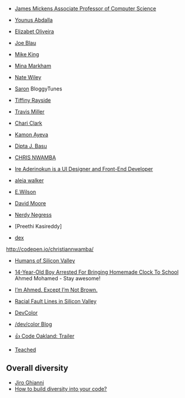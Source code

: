 ---
---

- [James Mickens Associate Professor of Computer Science](https://www.seas.harvard.edu/directory/mickens)
- [Younus Abdalla](http://younusabdalla.com/)
- [Elizabet Oliveira](http://www.miukimiu.com/)
- [Joe Blau](https://joeblau.com/)
- [Mike King](http://codepen.io/micjamking/)
- [Mina Markham](http://mina.codes/#💋)
- [Nate Wiley](http://codepen.io/natewiley/)
- [Saron](https://twitter.com/@saronyitbarek) BloggyTunes
- [Tiffiny Rayside](http://codepen.io/tmrDevelops/)
- [Travis Miller](http://www.travismillerweb.com/)
- [Chari Clark](CodeSchool)
- [Kamon Ayeva](http://contentgardening.com/en/)
- [Dipta J. Basu](http://codepen.io/diptajbasu/)
- [CHRIS NWAMBA](https://twitter.com/chrizt_n)
- [Ire Aderinokun is a UI Designer and Front-End Developer](http://www.ireaderinokun.com/)
- [aleia walker](http://aleiawalker.com/)
- [E.Wilson](https://medium.freecodecamp.com/@ewilson110)

- [David Moore](https://dribbble.com/Dalexmoore)

- [Nerdy Negress](https://twitter.com/NerdyNegress)
- [Preethi Kasireddy]

- [dex](whatupdex.com)

http://codepen.io/christiannwamba/

- [Humans of Silicon Valley](https://medium.com/@ericajoy/humans-of-silicon-valley-bf6c70f0ef6c#.plc2l9zf0)


- [14-Year-Old Boy Arrested For Bringing Homemade Clock To School](http://techcrunch.com/2015/09/16/14-year-old-boy-arrested-for-bringing-homemade-clock-to-school/) Ahmed Mohamed - Stay awesome!
- [I’m Ahmed. Except I’m Not Brown.](http://ihnatko.com/2015/09/16/im-achmed-except-im-not-brown/)



- [Racial Fault Lines in Silicon Valley](https://blog.devcolor.org/racial-fault-lines-in-silicon-valley-390cd0e4a6dc#.sa36t3t4v)


- [DevColor](http://www.devcolor.org/)
- [/dev/color Blog](https://blog.devcolor.org/latest)



- [:+1: Code Oakland: Trailer](https://vimeo.com/107716765)
- [Teached](http://www.teached.org/welcome-home/)









## Overall diversity
- [Jiro Ghianni](http://codepen.io/jirosworld/)
- [How to build diversity into your code?](http://codepen.io/jirosworld/post/how-to-build-diversity-into-your-code)
